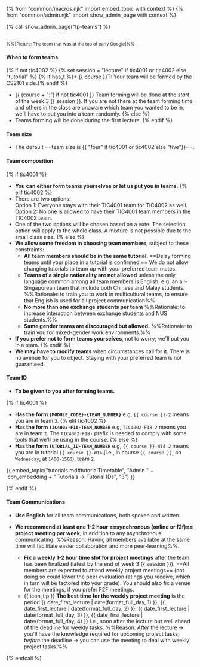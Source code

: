 {% from "common/macros.njk" import embed_topic with context %}
{% from "common/admin.njk" import show_admin_page with context %}

{% call show_admin_page("tp-teams") %}
<div id="main">

<pic src="{{baseUrl}}/admin/images/team.png" width="300px"></pic><br>
<small>%%[Picture: The team that was at the top of early Google]%%</small>
<p/>

#### When to form teams
{% if not tic4002 %}
{% set session = "lecture" if tic4001 or tic4002 else "tutorial" %}
{% if has_t %}* {{ course }}T: Your team will be formed by the CS2101 side.{% endif %}
* {{ (course + ":") if not tic4001 }} Team forming will be done at the _start_ of the week 3 {{ session }}. If you are not there at the team forming time and others in the class are unaware which team you wanted to be in, we'll have to put you into a team randomly.
{% else %}
* Teams forming will be done during the first lecture.
{% endif %}

#### Team size

* The default ==team size is {{ "four" if tic4001 or tic4002 else "five"}}==.

#### Team composition

{% if tic4001 %}
* **You can either form teams yourselves or let us put you in teams.**
{% elif tic4002 %}
* There are two options:<br>
  Option 1: Everyone stays with their TIC4001 team for TIC4002 as well.<br>
  Option 2: No one is allowed to have their TIC4001 team members in the TIC4002 team.
* One of the two options will be chosen based on a vote. The selection option will apply to the whole class. A mixture is not possible due to the small class size.
{% else %}
* **We allow some freedom in choosing team members**, subject to these constraints:
  * **All team members should be in the same tutorial.** ==Delay forming teams until your place in a tutorial is confirmed.== We do not allow changing tutorials to team up with your preferred team mates.
  * **Teams of a single nationality are not allowed**  unless the only language common among all team members is English. e.g. an all-Singaporean team that include both Chinese and Malay students. %%Rationale: to train you to work in multicultural teams, to ensure that English is used for all project communication%%
  * **No more than one exchange students per team** %%Rationale: to increase interaction between exchange students and NUS students.%%
  * **Same gender teams are discouraged but allowed.** %%Rationale: to train you for mixed-gender work environments.%%
* **If you prefer not to form teams yourselves**, not to worry; we'll put you in a team.
{% endif %}
* **We may have to modify teams** when circumstances call for it. There is no avenue for you to object. Staying with your preferred team is not guaranteed.

</div>
<div id="teamIdFormat">

#### Team ID

* **To be given to you after forming teams.**

{% if tic4001 %}
* **Has the form `{MODULE_CODE}-{TEAM_NUMBER}`** e.g, `{{ course }}-2` means you are in team `2`.
{% elif tic4002 %}
* **Has the form `TIC4002-F18-TEAM_NUMBER`** e.g, `TIC4002-F18-2` means you are in team `2`. The `TIC4002-F18-` prefix is needed to comply with some tools that we'll be using in the course.
{% else %}
* **Has the form `TUTORIAL_ID-TEAM_NUMBER`** e.g, `{{ course }}-W14-2` means you are in tutorial `{{ course }}-W14` (i.e., in course `{{ course }}`, on `Wednesday`, at `1400-1500`), team `2`.

<div class="indented-level1">

{{ embed_topic("tutorials.md#tutorialTimetable", "Admin " + icon_embedding + " Tutorials → Tutorial IDs", "3") }}
</div>
<p>
{% endif %}

</div>
<div id="teamCommunication" tags="m--cs2103 m--cs2113">

#### Team Communications

* **Use English** for all team communications, both spoken and written.
* **We recommend at least one 1-2 hour ==synchronous (online or f2f)== project meeting per week**, in addition to any asynchronous communicating. %%Reason: Having all members available at the same time will facilitate easier collaboration and more peer-learning%%.
  <!--* **We recommend at least one 1-2 hour ==face-to-face== project meeting per week**, in addition to any online meetings. %%Reason: you need to know how to run both types of project meetings%%. The project meeting time can be used to discuss project related things, but also, can be used as a time for team members to work on the project tasks individually (having all members in the same place will facilitate easier collaboration and more peer-learning).-->

  * **Fix a weekly 1-2 hour time slot for project meetings** after the team has been finalized (latest by the end of week 3 {{ session }}). ==All members are expected to attend weekly project meetings== (not doing so could lower the peer evaluation ratings you receive, which in turn will be factored into your grade). You should also fix a venue for the meetings, if you prefer F2F meetings.
  * {{ icon_tip }} **The best time for the weekly project meeting** is the period {{ date_first_lecture | date(format_full_day, 1) }}, {{ date_first_lecture | date(format_full_day, 2) }}, {{ date_first_lecture | date(format_full_day, 3) }}, {{ date_first_lecture | date(format_full_day, 4) }} i.e., soon after the lecture but well ahead of the deadline for weekly tasks. %%Reason: _After_ the lecture → you'll have the knowledge required for upcoming project tasks; _before_ the deadline → you can use the meeting to deal with weekly project tasks.%%

</div>

{% endcall %}
